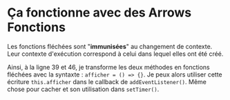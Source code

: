 # Ça fonctionne avec des Arrows Fonctions

Les fonctions fléchées sont "**immunisées**" au changement de contexte. Leur contexte
d'exécution correspond à celui dans lequel elles ont été créé.

Ainsi, à la ligne 39 et 46, je transforme les deux méthodes en fonctions fléchées avec
la syntaxte : `afficher = () => {}`. Je peux alors utiliser cette écriture `this.afficher`
dans le callback de `addEventListener()`. Même chose pour cacher et son utilisation
dans `setTimer()`.

